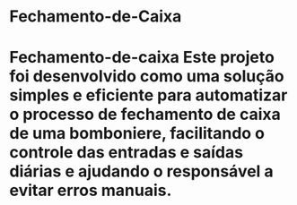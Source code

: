# Fechamento-de-Caixa
# Fechamento-de-caixa Este projeto foi desenvolvido como uma solução simples e eficiente para automatizar o processo de fechamento de caixa de uma bomboniere, facilitando o controle das entradas e saídas diárias e ajudando o responsável a evitar erros manuais.
